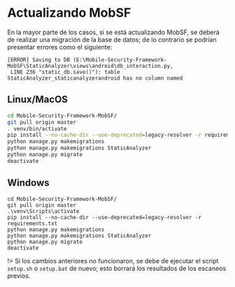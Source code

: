 # Actualizando MobSF

En la mayor parte de los casos, si se está actualizando MobSF, se deberá de realizar una migración de la base de datos; de lo contrario se podrían presentar errores como el siguiente:

```
[ERROR] Saving to DB (E:\Mobile-Security-Framework-MobSF\StaticAnalyzer\views\android\db_interaction.py,
 LINE 236 "static_db.save()"): table StaticAnalyzer_staticanalyzerandroid has no column named 
```

## Linux/MacOS

```bash
cd Mobile-Security-Framework-MobSF/
git pull origin master
. venv/bin/activate
pip install --no-cache-dir --use-deprecated=legacy-resolver -r requirements.txt
python manage.py makemigrations
python manage.py makemigrations StaticAnalyzer
python manage.py migrate
deactivate
```

## Windows

```batch
cd Mobile-Security-Framework-MobSF/
git pull origin master
.\venv\Scripts\activate
pip install --no-cache-dir --use-deprecated=legacy-resolver -r requirements.txt
python manage.py makemigrations
python manage.py makemigrations StaticAnalyzer
python manage.py migrate
deactivate
```

!> Si los cambios anteriores no funcionaron, se debe de ejecutar el script `setup.sh` o `setup.bat` de nuevo; esto borrará los resultados de los escaneos previos.
